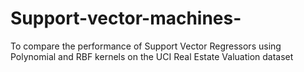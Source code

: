 # Support-vector-machines-
To compare the performance of Support Vector Regressors using Polynomial and RBF kernels on the UCI Real Estate Valuation dataset
